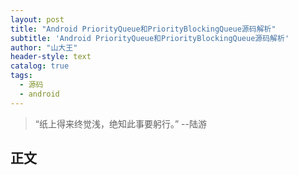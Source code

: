 ```yaml
---
layout: post
title: "Android PriorityQueue和PriorityBlockingQueue源码解析"
subtitle: 'Android PriorityQueue和PriorityBlockingQueue源码解析'
author: "山大王"
header-style: text
catalog: true
tags:
  - 源码
  - android
---
```

> “纸上得来终觉浅，绝知此事要躬行。”
	--陆游

## 正文
